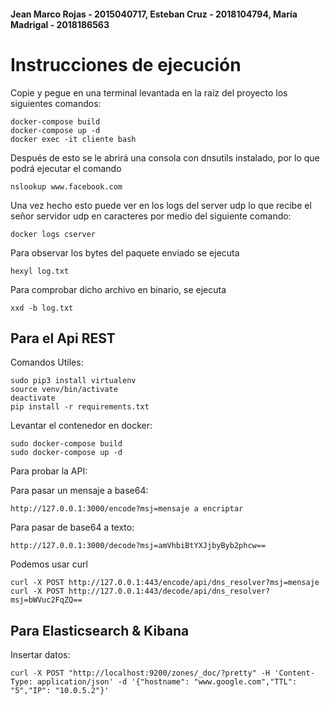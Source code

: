 #### Jean Marco Rojas - 2015040717, Esteban Cruz - 2018104794, María Madrigal - 2018186563

# Instrucciones de ejecución
Copie y pegue en una terminal levantada en la raíz del proyecto los siguientes comandos:
```
docker-compose build
docker-compose up -d
docker exec -it cliente bash
```
Después de esto se le abrirá una consola con dnsutils instalado, por lo que podrá ejecutar el comando
```
nslookup www.facebook.com
```
Una vez hecho esto puede ver en los logs del server udp lo que recibe el señor servidor udp en caracteres por medio del siguiente comando:
```
docker logs cserver
```
Para observar los bytes del paquete enviado se ejecuta
```
hexyl log.txt
```
Para comprobar dicho archivo en binario, se ejecuta
```
xxd -b log.txt
```

## Para el Api REST

Comandos Utiles:

```
sudo pip3 install virtualenv
source venv/bin/activate
deactivate
pip install -r requirements.txt
```

Levantar el contenedor en docker:

```
sudo docker-compose build
sudo docker-compose up -d
```

Para probar la API:

Para pasar un mensaje a base64:

```
http://127.0.0.1:3000/encode?msj=mensaje a encriptar
```

Para pasar de base64 a texto:

```
http://127.0.0.1:3000/decode?msj=amVhbiBtYXJjbyByb2phcw==
```

Podemos usar curl
```
curl -X POST http://127.0.0.1:443/encode/api/dns_resolver?msj=mensaje
curl -X POST http://127.0.0.1:443/decode/api/dns_resolver?msj=bWVuc2FqZQ==
```
## Para Elasticsearch & Kibana

Insertar datos:
```
curl -X POST "http://localhost:9200/zones/_doc/?pretty" -H 'Content-Type: application/json' -d '{"hostname": "www.google.com","TTL": "5","IP": "10.0.5.2"}'
```